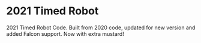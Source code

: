 # 2021 Timed Robot
 2021 Timed Robot Code. Built from 2020 code, updated for new version and added Falcon support.
 Now with extra mustard!
